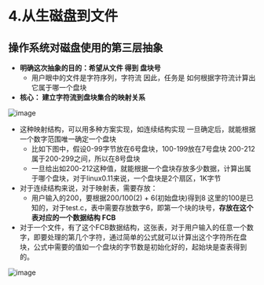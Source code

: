# 4.从生磁盘到文件  


## 操作系统对磁盘使用的第三层抽象  

* **明确这次抽象的目的：希望从文件 得到 盘块号**  
    * 用户眼中的文件是字符序列，字符流 因此，任务是 如何根据字符流计算出它属于哪一个盘块  
* **核心： 建立字符流到盘块集合的映射关系**  

![image](https://user-images.githubusercontent.com/58176267/171355623-26756ddc-df0a-4642-b4be-96d09cc2e71e.png)


* 这种映射结构，可以用多种方案实现，如连续结构实现  一旦确定后，就能根据一个数字范围唯一确定一个盘块  
    * 比如下图中，假设0-99字节放在6号盘块，100-199放在7号盘块 200-212属于200-299之间，所以在8号盘块  
    * 一旦给出如200-212这种值，就能根据一个盘块存放多少数据，计算出属于哪个盘块，对于linux0.11来说，一个盘块是2个扇区，1K字节
* 对于连续结构来说，对于映射表，需要存放：
    * 用户输入的200，要根据200/100(2) + 6(初始盘块)得到8  这里的100是已知的，对于test.c，表中需要存放数字6，即第一个块的块号，**存放在这个表对应的一个数据结构 FCB**   
* 对于一个文件，有了这个FCB数据结构，这张表，对于用户输入的任意一个数字，即要处理的第几个字符，通过简单的公式就可以计算出这个字符所在盘块，公式中需要的值如一个盘块的字节数是初始化好的，起始块是查表得到的。

![image](https://user-images.githubusercontent.com/58176267/171359111-a1b13c72-620e-42c7-8f5c-22dd036fa987.png)


